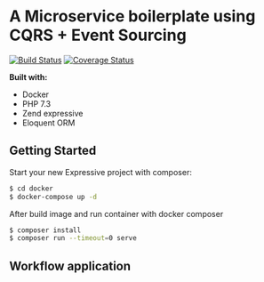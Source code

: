 # A Microservice boilerplate using CQRS + Event Sourcing
[![Build Status](https://travis-ci.org/robisson/php-microservice-cqrs-es.svg?branch=master)](https://travis-ci.org/robisson/php-microservice-cqrs-es)
[![Coverage Status](https://coveralls.io/repos/github/robisson/php-microservice-cqrs-es/badge.svg?branch=master)](https://coveralls.io/github/robisson/php-microservice-cqrs-es?branch=master)

**Built with:**
- Docker
- PHP 7.3
- Zend expressive
- Eloquent ORM

## Getting Started

Start your new Expressive project with composer:

```bash
$ cd docker
$ docker-compose up -d
```

After build image and run container with docker composer

```bash
$ composer install
$ composer run --timeout=0 serve
```

## Workflow application